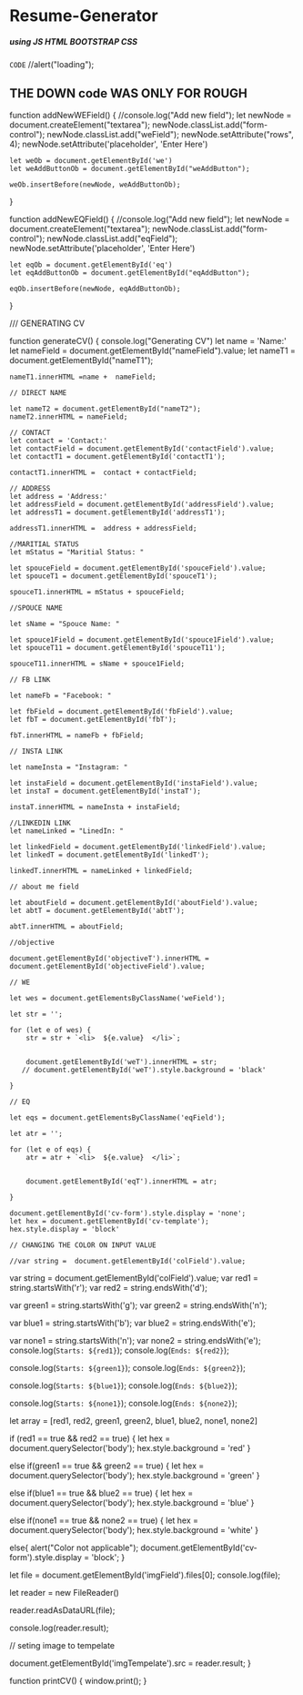 # Resume-Generator

##### using JS HTML BOOTSTRAP CSS
<code>CODE</code>
//alert("loading");


## THE DOWN code WAS ONLY FOR ROUGH
function addNewWEField() {
    //console.log("Add new field");
    let newNode = document.createElement("textarea");
    newNode.classList.add("form-control");
    newNode.classList.add("weField");
    newNode.setAttribute("rows", 4);
    newNode.setAttribute('placeholder', 'Enter Here')

    let weOb = document.getElementById('we')
    let weAddButtonOb = document.getElementById("weAddButton");

    weOb.insertBefore(newNode, weAddButtonOb);
}

function addNewEQField() {
    //console.log("Add new field");
    let newNode = document.createElement("textarea");
    newNode.classList.add("form-control");
    newNode.classList.add("eqField");
    newNode.setAttribute('placeholder', 'Enter Here')

    let eqOb = document.getElementById('eq')
    let eqAddButtonOb = document.getElementById("eqAddButton");

    eqOb.insertBefore(newNode, eqAddButtonOb);
}

/// GENERATING CV

function generateCV() {
    console.log("Generating CV")
    let name = 'Name:'
    let nameField = document.getElementById("nameField").value;
    let nameT1 = document.getElementById("nameT1");

    nameT1.innerHTML =name +  nameField;

    // DIRECT NAME

    let nameT2 = document.getElementById("nameT2");
    nameT2.innerHTML = nameField;

    // CONTACT
    let contact = 'Contact:'
    let contactField = document.getElementById('contactField').value;
    let contactT1 = document.getElementById('contactT1');

    contactT1.innerHTML =  contact + contactField;

    // ADDRESS
    let address = 'Address:'
    let addressField = document.getElementById('addressField').value;
    let addressT1 = document.getElementById('addressT1');

    addressT1.innerHTML =  address + addressField;

    //MARITIAL STATUS
    let mStatus = "Maritial Status: "

    let spouceField = document.getElementById('spouceField').value;
    let spouceT1 = document.getElementById('spouceT1');

    spouceT1.innerHTML = mStatus + spouceField;

    //SPOUCE NAME

    let sName = "Spouce Name: "

    let spouce1Field = document.getElementById('spouce1Field').value;
    let spouceT11 = document.getElementById('spouceT11');

    spouceT11.innerHTML = sName + spouce1Field;

    // FB LINK

    let nameFb = "Facebook: "

    let fbField = document.getElementById('fbField').value;
    let fbT = document.getElementById('fbT');

    fbT.innerHTML = nameFb + fbField;

    // INSTA LINK

    let nameInsta = "Instagram: "

    let instaField = document.getElementById('instaField').value;
    let instaT = document.getElementById('instaT');

    instaT.innerHTML = nameInsta + instaField;

    //LINKEDIN LINK
    let nameLinked = "LinedIn: "

    let linkedField = document.getElementById('linkedField').value;
    let linkedT = document.getElementById('linkedT');

    linkedT.innerHTML = nameLinked + linkedField;

    // about me field

    let aboutField = document.getElementById('aboutField').value;
    let abtT = document.getElementById('abtT');

    abtT.innerHTML = aboutField;

    //objective

    document.getElementById('objectiveT').innerHTML = document.getElementById('objectiveField').value;

    // WE

    let wes = document.getElementsByClassName('weField');

    let str = '';

    for (let e of wes) {
        str = str + `<li>  ${e.value}  </li>`;


        document.getElementById('weT').innerHTML = str;
       // document.getElementById('weT').style.background = 'black'

    }

    // EQ

    let eqs = document.getElementsByClassName('eqField');

    let atr = '';

    for (let e of eqs) {
        atr = atr + `<li>  ${e.value}  </li>`;


        document.getElementById('eqT').innerHTML = atr;

    }

    document.getElementById('cv-form').style.display = 'none';
    let hex = document.getElementById('cv-template');
    hex.style.display = 'block'

    // CHANGING THE COLOR ON INPUT VALUE

    //var string =  document.getElementById('colField').value;
   
    
var string =  document.getElementById('colField').value;
var red1 = string.startsWith('r');
var red2 = string.endsWith('d');

var green1 = string.startsWith('g');
var green2 = string.endsWith('n');

var blue1 = string.startsWith('b');
var blue2 = string.endsWith('e');

var none1 = string.startsWith('n');
var none2 = string.endsWith('e');
console.log(`Starts: ${red1}`);
console.log(`Ends: ${red2}`);

console.log(`Starts: ${green1}`);
console.log(`Ends: ${green2}`);

console.log(`Starts: ${blue1}`);
console.log(`Ends: ${blue2}`);

console.log(`Starts: ${none1}`);
console.log(`Ends: ${none2}`);


let array = [red1, red2, green1, green2, blue1, blue2,   none1, none2]

if (red1 == true && red2 == true) {
    let hex = document.querySelector('body');
    hex.style.background = 'red'
}

else if(green1 == true && green2 == true) {
    let hex = document.querySelector('body');
    hex.style.background = 'green'
}

else if(blue1 == true && blue2 == true) {
    let hex = document.querySelector('body');
    hex.style.background = 'blue'
}

else if(none1 == true && none2 == true) {
    let hex = document.querySelector('body');
    hex.style.background = 'white'
}
 
else{
    alert("Color not applicable");
    document.getElementById('cv-form').style.display = 'block';
}



let file = document.getElementById('imgField').files[0];
console.log(file);

let reader = new FileReader()

reader.readAsDataURL(file);

console.log(reader.result);

// seting image to tempelate

document.getElementById('imgTempelate').src = reader.result;
}

function printCV() {
    window.print();
}
